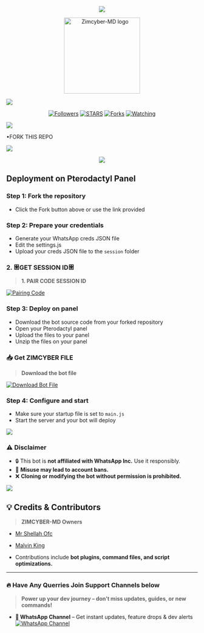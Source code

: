 <p align="center"
  Zimcyber-MD 
</p>
<a><img src='https://i.imgur.com/LyHic3i.gif'/>

<p align="center">
  <a href="https://github.com/SH3LLAH-AI">
    <img alt="Zimcyber-MD logo" height="200" src="[https://files.catbox.moe/o7w3fr.jpg](https://files.catbox.moe/o7w3fr.jpg)">
  </a>
</p>

<a><img src='https://i.imgur.com/LyHic3i.gif'/>

<p align="center">
  <a href="https://github.com/SH3LLAH-AI?tab=followers"><img title="Followers" src="https://img.shields.io/github/followers/SH3LLAH-AI?label=Followers&style=social"></a>
  <a href="https://github.com/SH3LLAH-AI/zimcyber-md/stargazers/"><img title="STARS" src="https://img.shields.io/github/stars/SH3LLAH-AI/zimcyber-md?&style=social"></a>
  <a href="https://github.com/SH3LLAH-AI/zimcyber-md/network/members"><img title="Forks" src="https://img.shields.io/github/forks/SH3LLAH-AI/zimcyber-md?style=social"></a>
  <a href="https://github.com/SH3LLAH-AI/zimcyber-md/watchers"><img title="Watching" src="https://img.shields.io/github/watchers/SH3LLAH-AI/zimcyber-md?label=Watching&style=social"></a>
</p>

<a><img src='https://i.imgur.com/LyHic3i.gif'/>


•FORK THIS REPO

 <p align="left">
  <a href="https://github.com/SH3LLAH-AI/zimcyber-md/fork">
    <img src="https://img.shields.io/badge/Fork-ZIMCYBER--MD-%2393FF005C?style=for-the-badge&logo=github&logoColor=white" />
  </a>
</p>

<p align="center">
  <img src="https://i.imgur.com/LyHic3i.gif" />
</p>

## Deployment on Pterodactyl Panel

### Step 1: Fork the repository
- Click the Fork button above or use the link provided

### Step 2: Prepare your credentials
- Generate your WhatsApp creds JSON file
- Edit the settings.js
- Upload your creds JSON file to the `session` folder

### 2. 𐃁GET SESSION ID𐃁 

> **1. PAIR CODE SESSION ID**

<a href='https://taira-web-service.onrender.com/pair/' target="_blank">
  <img alt='Pairing Code' src='https://img.shields.io/badge/Get%20Pairing%20Code-orange?style=for-the-badge&logo=opencv&logoColor=black'/>
</a>
<br> 

### Step 3: Deploy on panel
- Download the bot source code from your forked repository
- Open your Pterodactyl panel
- Upload the files to your panel
- Unzip the files on your panel

### 📥 Get ZIMCYBER FILE

> **Download the bot file**
<p align="left">  
<a href='https://github.com/SH3LLAH-AI/zimcyber-md/archive/refs/heads/main.zip' target="_blank"><img alt='Download Bot File' src='https://img.shields.io/badge/Download%20Bot-file-FF009D?style=for-the-badge&logo=github&logoColor=white'/></a>  
</p>


### Step 4: Configure and start
- Make sure your startup file is set to `main.js`
- Start the server and your bot will deploy

<a><img src='https://i.imgur.com/LyHic3i.gif'/>

### ⚠️ Disclaimer

- 🔒 This bot is **not affiliated with WhatsApp Inc.** Use it responsibly.
- 🚨 **Misuse may lead to account bans.**
- ❌ **Cloning or modifying the bot without permission is prohibited.**

<a><img src='https://i.imgur.com/LyHic3i.gif'/>

## 💡 Credits & Contributors

> **ZIMCYBER-MD Owners**  

- [Mr Shellah Ofc](https://github.com/SH3LLAH-AI)

- [Malvin King](https://github.com/XdKing2) 

- Contributions include **bot plugins, command files, and script optimizations.**

---

### 🔥 Have Any Querries Join Support Channels below

> **Power up your dev journey – don’t miss updates, guides, or new commands!**

- **📢 WhatsApp Channel** – Get instant updates, feature drops & dev alerts  
  [![WhatsApp Channel](https://img.shields.io/badge/Join%20WhatsApp-Channel-25D366?style=for-the-badge&logo=whatsapp&logoColor=white)](https://whatsapp.com/channel/0029Vb5SP7IDjiOfSjLKlB2Y)  

